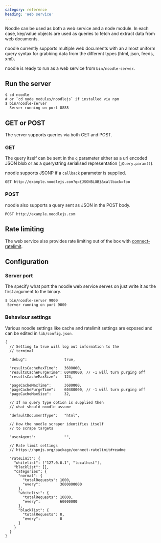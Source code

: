 ```yaml
---
category: reference
heading: 'Web service'
---
```


Noodle can be used as both a web service and a node module. In each case, key/value objects are used as queries to fetch and extract data from web documents.

noodle currently supports multiple web documents with an almost uniform query syntax for grabbing data from the different types (html, json, feeds, xml).

noodle is ready to run as a web service from `bin/noodle-server`.


## Run the server

    $ cd noodle
    # or `cd node_modules/noodlejs` if installed via npm
    $ bin/noodle-server
      Server running on port 8888


## GET or POST

The server supports queries via both GET and POST.

### GET

The query itself can be sent in the `q` parameter either as a url encoded JSON blob or as a querystring serialised representation (`jQuery.param()`).

noodle supports JSONP if a `callback` parameter is supplied.

    GET http://example.noodlejs.com?q={JSONBLOB}&callback=foo


### POST

noodle also supports a query sent as JSON in the POST body.

    POST http://example.noodlejs.com


## Rate limiting

The web service also provides rate limiting out of the box with 
[connect-ratelimit](https://github.com/dharmafly/connect-ratelimit).


## Configuration

### Server port

The specify what port the noodle web service serves on just write it as the 
first argument to the binary.

    $ bin/noodle-server 9000
     Server running on port 9000

### Behaviour settings

Various noodle settings like cache and ratelimit settings are exposed 
and can be edited in `lib/config.json`.  

    {
      // Setting to true will log out information to the 
      // terminal

      "debug":                 true,

      "resultsCacheMaxTime":   3600000,
      "resultsCachePurgeTime": 60480000, // -1 will turn purging off
      "resultsCacheMaxSize":   124,

      "pageCacheMaxTime":      3600000,
      "pageCachePurgeTime":    60480000, // -1 will turn purging off
      "pageCacheMaxSize":      32,

      // If no query type option is supplied then 
      // what should noodle assume

      "defaultDocumentType":   "html",

      // How the noodle scraper identifies itself 
      // to scrape targets

      "userAgent":             "",

      // Rate limit settings
      // https://npmjs.org/package/connect-ratelimit#readme

      "rateLimit": {
        "whitelist": ["127.0.0.1", "localhost"],
        "blacklist": [],
        "categories": {
          "normal": {
            "totalRequests": 1000,
            "every":         3600000000
          },
          "whitelist": {
            "totalRequests": 10000,
            "every":         60000000
          },
          "blacklist": {
            "totalRequests": 0,
            "every":         0
          }
        }
      }
    }

